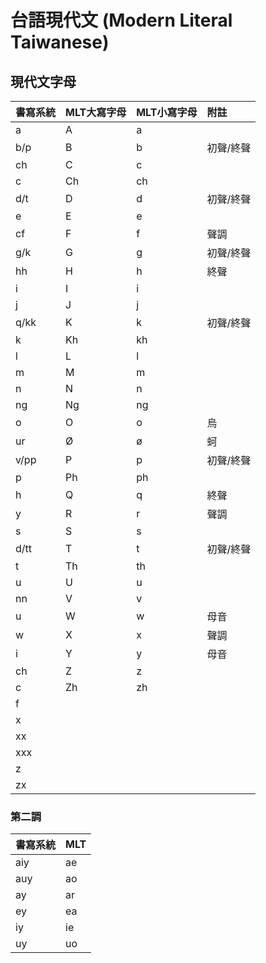 # 台語現代文 (Modern Literal Taiwanese)

## 現代文字母

| 書寫系統 | MLT大寫字母 | MLT小寫字母 | 附註 |
| :--- | :--- | :--- | :--- |
| a | A | a ||
| b/p | B | b | 初聲/終聲 |
| ch | C | c ||
| c | Ch | ch ||
| d/t | D | d | 初聲/終聲 |
| e | E | e ||
| cf | F | f | 聲調 |
| g/k | G | g | 初聲/終聲 |
| hh | H | h | 終聲 |
| i | I | i ||
| j | J | j ||
| q/kk | K | k | 初聲/終聲 |
| k | Kh | kh ||
| l | L | l ||
| m | M | m ||
| n | N | n ||
| ng | Ng | ng ||
| o | O | o | 烏 |
| ur | Ø | ø | 蚵 |
| v/pp | P | p | 初聲/終聲 |
| p | Ph | ph ||
| h | Q | q | 終聲 |
| y | R | r | 聲調 |
| s | S | s ||
| d/tt | T | t | 初聲/終聲 |
| t | Th | th ||
| u | U | u ||
| nn | V | v ||
| u | W | w | 母音 |
| w | X | x | 聲調 |
| i | Y | y | 母音 |
| ch | Z | z ||
| c | Zh | zh ||
| f ||||
| x ||||
| xx ||||
| xxx ||||
| z ||||
| zx ||||

### 第二調

| **書寫系統** | MLT |
| :--- | :--- |
| aiy | ae |
| auy | ao |
| ay | ar |
| ey | ea |
| iy | ie |
| uy | uo |
